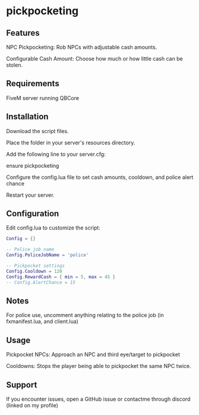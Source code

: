 # pickpocketing

## Features


NPC Pickpocketing: Rob NPCs with adjustable cash amounts.


Configurable Cash Amount: Choose how much or how little cash can be stolen.

## Requirements

FiveM server running QBCore

## Installation

Download the script files.

Place the folder in your server's resources directory.

Add the following line to your server.cfg:

ensure pickpocketing


Configure the config.lua file to set cash amounts, cooldown, and police alert chance

Restart your server.

## Configuration

Edit config.lua to customize the script:

```lua
Config = {}

-- Police job name
Config.PoliceJobName = 'police'

-- Pickpocket settings
Config.Cooldown = 120  
Config.RewardCash = { min = 5, max = 45 }
-- Config.AlertChance = 15  

```
## Notes

For police use, uncomment anything relating to the police job (in fxmanifest.lua, and client.lua)

## Usage

Pickpocket NPCs: Approach an NPC and third eye/target to pickpocket

Cooldowns: Stops the player being able to pickpocket the same NPC twice.

## Support

If you encounter issues, open a GitHub issue or contactme through discord (linked on my profile)
